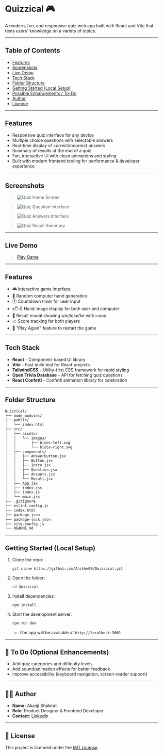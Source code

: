 # Quizzical 🎮

A modern, fun, and responsive quiz web app built with React and Vite that tests users' knowledge on a variety of topics.

---

## Table of Contents

- [Features](#features)
- [Screenshots](#screenshots)
- [Live Demo](#live-demo)
- [Tech Stack](#tech-stack)
- [Folder Structure](#folder-structure)
- [Getting Started (Local Setup)](#getting-started-local-setup)
- [Possible Enhancements / To-Do](#possible-enhancements-to-do)
- [Author](#author)
- [License](#license)

---

## Features

- Responsive quiz interface for any device
- Multiple choice questions with selectable answers
- Real-time display of correct/incorrect answers
- Summary of results at the end of a quiz
- Fun, interactive UI with clean animations and styling
- Built with modern frontend tooling for performance & developer experience

---

## Screenshots

> ![Quiz Home Screen](/src/assets/images/quizzical-home.png)

> ![Quiz Question Interface](/src/assets/images/quizzical-questions.png)

> ![Quiz Answers Interface](/src/assets/images/quizzical-answered.png)

> ![Quiz Result Summary](/src/assets/images/quizzical-result.png)

---

## Live Demo

> [Play Game](https://quizzical-bice.vercel.app/)

---

## Features

- 🎮 Interactive game interface
- 🤖 Random computer hand generation
- 🕐 Countdown timer for user input
- ✊🖐✌️ Hand image display for both user and computer
- 🧾 Result modal showing win/lose/tie with icons
- 📈 Score tracking for both players
- 🔁 "Play Again" feature to restart the game

---

## Tech Stack

- **React** - Component-based UI library
- **Vite** - Fast build tool for React projects
- **TailwindCSS** - Utility-first CSS framework for rapid styling
- **Open Trivia Database** - API for fetching quiz questions
- **React Confetti** - Confetti animation library for celebration

---

## Folder Structure

```bash
Quizzical/
├── node_modules/
├── public/
│   └── index.html
├── src/
│   ├── assets/
│   │   └── images/
│   │       ├── blobs-left.svg
│   │       └── blobs-right.svg
│   ├── components/
│   │   ├── AnswerButton.jsx
│   │   ├── Button.jsx
│   │   ├── Intro.jsx
│   │   ├── Question.jsx
│   │   ├── Answers.jsx
│   │   └── Result.jsx
│   ├── App.jsx
│   ├── index.css
│   ├── index.js
│   └── main.jsx
├── .gitignore
├── eslint.config.js
├── index.html
├── package.json
├── package-lock.json
├── vite.config.js
└── README.md
```

---

## Getting Started (Local Setup)

1. Clone the repo:

   ```bash
   git clone https://github.com/Anikhe00/Quizzical.git
   ```

2. Open the folder:

   ```bash
   cd Quizzical
   ```

3. Install dependencies:

   ```bash
   npm install
   ```

4. Start the development server:

   ```bash
   npm run dev
   ```

   - The app will be available at `http://localhost:3000`

---

## 📌 To Do (Optional Enhancements)

- Add quiz categories and difficulty levels
- Add sound/animation effects for better feedback
- Improve accessibility (keyboard navigation, screen-reader support)

---

## 👩‍💻 Author

- **Name:** Akanji Shakirat
- **Role:** Product Designer & Frontend Developer
- **Contact:** [LinkedIn](https://www.linkedin.com/in/your-link)

---

## 📄 License

This project is licensed under the [MIT License](LICENSE).

